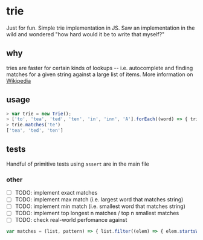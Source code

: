# trie
Just for fun. Simple trie implementation in JS. Saw an implementation in the wild and wondered "how hard would it be to write that myself?" 

## why

tries are faster for certain kinds of lookups -- i.e. autocomplete and finding matches for a given string against a large list of items. More information on [Wikipedia](https://en.wikipedia.org/wiki/Trie)

## usage

```javascript
> var trie = new Trie();
> ['to', 'tea', 'ted', 'ten', 'in', 'inn', 'A'].forEach((word) => { trie.insertTrieValue(word); });
> trie.matches('te')
['tea', 'ted', 'ten']
```

## tests

Handful of primitive tests using `assert` are in the main file

### other

* [ ] TODO: implement exact matches
* [ ] TODO: implement max match (i.e. largest word that matches string)
* [ ] TODO: implement min match (i.e. smallest word that matches string)
* [ ] TODO: implement top longest n matches / top n smallest matches 
* [ ] TODO: check real-world perfomance against

```javascript
var matches = (list, pattern) => { list.filter((elem) => { elem.startsWith(pattern) }) }
```
